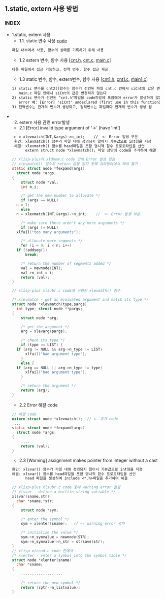 ## 1.static, extern 사용 방법
### INDEX
* 1.static, extern 사용
  * 1.1. static 변수 사용 [code](https://github.com/csbyun-data/C-Pro/blob/main/chap01/extern/static1.c)
  ```txt
  파일 내부에서 사용, 함수의 상태를 기록하기 위해 사용
  ```
  * 1.2 extern 변수, 함수 사용 [[cnt.h](https://github.com/csbyun-data/C-Pro/blob/main/chap01/extern/cnt.h), [cnt.c](https://github.com/csbyun-data/C-Pro/blob/main/chap01/extern/cnt.c), [main.c](https://github.com/csbyun-data/C-Pro/blob/main/chap01/extern/main.c)]
  ```txt
  다른 파일에서 접근 가능하고, 전역 변수, 함수 접근 제공
  ```
  * 1.3 static 변수, 함수, extern변수, 함수 사용 [[cnt1.h](https://github.com/csbyun-data/C-Pro/blob/main/chap01/extern/cnt1.h), [cnt1.c](https://github.com/csbyun-data/C-Pro/blob/main/chap01/extern/cnt1.c), [main1.c](https://github.com/csbyun-data/C-Pro/blob/main/chap01/extern/main1.c)]
  ```txt
  1) static 변수를 cnt2()함수는 함수가 선언된 파일 cnt.c 안에서 siCnt의 값은 변경
     main.c 파일 안에서 siCnt의 값은 변경하지 않는다
  2) static 변수가 선언된 "cnt.h"파일을 code파일에 포함해야 error가 발생하지 않는다
     error 예: [Error] 'siCnt' undeclared (first use in this function)
  3) 전역변수는 한개의 변수가 생성되고, 정적변수는 파일마다 한개의 변수가 생성 됨 
   ```
* 2. extern 사용 관련 error발생
  * 2.1  [Error] invalid type argument of '->' (have 'int')
  ```txt
   n = xlevmatch(INT,&args)->n_int;    //  <- Error 발생 부분
   원인: xlevmatch() 함수가 파일 내에 정의되지 않아서 기본값으로 int형을 지정
   해결: xlevmatch() 함수를 head파일을 포함 명시적 함수 프로토타입을 선언
        extern struct node *xlevmatch(); 파일 상단에 code를 추가하여 해결
  ```
  ```c
  // xlisp-plus의 xldmem.c code 안에 Error 발생 점검
  // xlevmatch() 함수의 return 값을 알지 못해 컴파일러에서 해석 불가
  static struct node *fexpand(args)
    struct node *args;
  {
      struct node *val;
      int n,i;
  
      /* get the new number to allocate */
      if (args == NULL)
  	n = 1;
      else
  	n = xlevmatch(INT,&args)->n_int;    //  <- Error 발생 부분
  
      /* make sure there aren't any more arguments */
      if (args != NULL)
  	xlfail("too many arguments");
  
      /* allocate more segments */
      for (i = 0; i < n; i++)
  	if (!addseg())
  	    break;
  
      /* return the number of segments added */
      val = newnode(INT);
      val->n_int = i;
      return (val);
  }
  ```
  ```c
  // xlisp-plus xlsubr.c code에 구현된 xlevmath() 함수

  /* xlevmatch - get an evaluated argument and match its type */
  struct node *xlevmatch(type,pargs)
    int type; struct node **pargs;
  {
      struct node *arg;
  
      /* get the argument */
      arg = xlevarg(pargs);
  
      /* check its type */
      if (type == LIST) {
  	if (arg != NULL && arg->n_type != LIST)
  	    xlfail("bad argument type");
      }
      else {
  	if (arg == NULL || arg->n_type != type)
  	    xlfail("bad argument type");
      }
  
      /* return the argument */
      return (arg);
  }
  ```
  * 2.2 Error 해결 code
  ```c
  // 해결 code
  extern struct node *xlevmatch();  // <- 추가 code
  ....
  static struct node *fexpand(args)
    struct node *args;
  {
      ....
      return (val);
  }
  ```
  * 2.3  [Warning] assignment makes pointer from integer without a cast
  ```txt
  원인: xlsvar() 함수가 파일 내에 정의되지 않아서 기본값으로 int형을 지정
  해결: xlsvar() 함수를 head파일을 포함 명시적 함수 프로토타입을 선언
        head 파일을 생성하여 include <*.h>파일을 추가하여 해결
  ```
  ```c
  // xlisp-plus xlsubr.c code 중에 warning error 점검
  /* xlsvar - define a builtin string variable */
  xlsvar(sname,str)
    char *sname,*str;
  {
      struct node *sym;
  
      /* enter the symbol */
      sym = xlenter(sname);   // <- warning error 위치
  
      /* initialize the value */
      sym->n_symvalue = newnode(STR);
      sym->n_symvalue->n_str = strsave(str);
  }
  // xlisp xlread.c code 안에서
  /* xlenter - enter a symbol into the symbol table */
  struct node *xlenter(sname)
    char *sname;
  {
      ...................
   
      /* return the new symbol */
      return (sptr->n_listvalue);
  }
  ```

  
  

  
